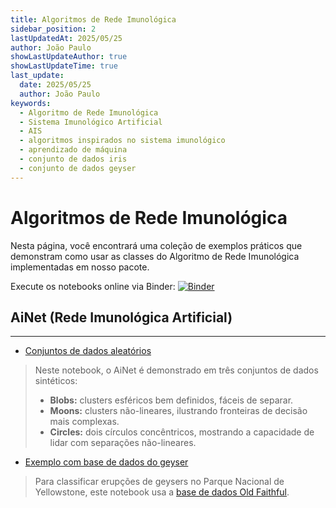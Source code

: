 ```yaml
---
title: Algoritmos de Rede Imunológica
sidebar_position: 2
lastUpdatedAt: 2025/05/25
author: João Paulo
showLastUpdateAuthor: true
showLastUpdateTime: true
last_update:
  date: 2025/05/25
  author: João Paulo
keywords:
  - Algoritmo de Rede Imunológica
  - Sistema Imunológico Artificial
  - AIS
  - algoritmos inspirados no sistema imunológico
  - aprendizado de máquina
  - conjunto de dados iris
  - conjunto de dados geyser
---
```


# Algoritmos de Rede Imunológica

Nesta página, você encontrará uma coleção de exemplos práticos que demonstram como usar as classes do Algoritmo de Rede Imunológica implementadas em nosso pacote.

Execute os notebooks online via Binder: [![Binder](https://mybinder.org/badge_logo.svg)](https://mybinder.org/v2/gh/AIS-Package/aisp/HEAD?labpath=%2Fexamples%2Fpt-br%2Fclustering%2FAiNet)

## AiNet (Rede Imunológica Artificial)

---

+ [Conjuntos de dados aleatórios](https://github.com/AIS-Package/aisp/blob/main/examples/pt-br/clustering/AiNet/example_with_randomly_generated_dataset.ipynb)  
> Neste notebook, o AiNet é demonstrado em três conjuntos de dados sintéticos:  
> - **Blobs:** clusters esféricos bem definidos, fáceis de separar.  
> - **Moons:** clusters não-lineares, ilustrando fronteiras de decisão mais complexas.  
> - **Circles:** dois círculos concêntricos, mostrando a capacidade de lidar com separações não-lineares.

+ [Exemplo com base de dados do geyser](https://github.com/AIS-Package/aisp/blob/main/examples/pt-br/clustering/AiNet/geyser_dataBase_example.ipynb)  
> Para classificar erupções de geysers no Parque Nacional de Yellowstone, este notebook usa a [base de dados Old Faithful](https://github.com/mwaskom/seaborn-data/blob/master/geyser.csv).